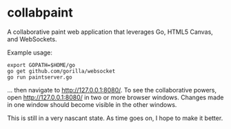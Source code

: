 collabpaint
===========

A collaborative paint web application that leverages Go, HTML5 Canvas,
and WebSockets.

Example usage:

    export GOPATH=$HOME/go
    go get github.com/gorilla/websocket
    go run paintserver.go

... then navigate to http://127.0.0.1:8080/. To see the collaborative
powers, open http://127.0.0.1:8080/ in two or more browser
windows. Changes made in one window should become visible in the other
windows.

This is still in a very nascant state. As time goes on, I hope to make
it better.
